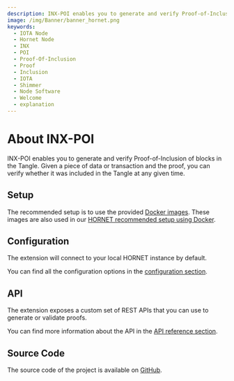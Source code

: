 ```yaml
---
description: INX-POI enables you to generate and verify Proof-of-Inclusion of blocks in the Tangle.
image: /img/Banner/banner_hornet.png
keywords:
  - IOTA Node
  - Hornet Node
  - INX
  - POI
  - Proof-Of-Inclusion
  - Proof
  - Inclusion
  - IOTA
  - Shimmer
  - Node Software
  - Welcome
  - explanation
---
```


# About INX-POI

INX-POI enables you to generate and verify Proof-of-Inclusion of blocks in the Tangle.
Given a piece of data or transaction and the proof, you can verify whether it was included in the Tangle at any given time.

## Setup

The recommended setup is to use the provided [Docker images](https://hub.docker.com/r/iotaledger/inx-poi).
These images are also used in our [HORNET recommended setup using Docker](http://wiki.iota.org/hornet/develop/how_tos/using_docker).

## Configuration

The extension will connect to your local HORNET instance by default.

You can find all the configuration options in the [configuration section](configuration.md).

## API

The extension exposes a custom set of REST APIs that you can use to generate or validate proofs.

You can find more information about the API in the [API reference section](api_reference.md).

## Source Code

The source code of the project is available on [GitHub](https://github.com/iotaledger/inx-poi).
